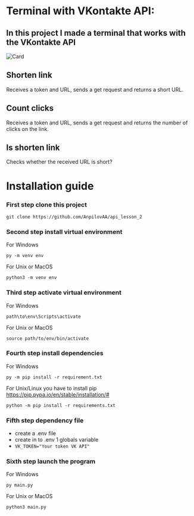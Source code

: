 # Terminal with VKontakte API: 


## In this project I made a terminal that works with the VKontakte API

![Card](https://s12.gifyu.com/images/SZp4k.gif)

## Shorten link
Receives a token and URL, sends a get request and returns a short URL. 

## Count clicks
Receives a token and URL, sends a get request and returns the number of clicks on the link.

## Is shorten link
Checks whether the received URL is short?

# Installation guide

### First step clone this project
 ```git clone https://github.com/AnpilovAA/api_lesson_2```

### Second step install virtual environment

For Windows

 ```py -m venv env``` 

For Unix or MacOS

```python3 -m venv env```

### Third step activate virtual environment

For Windows

```path\to\env\Scripts\activate```

For Unix or MacOS

```source path/to/env/bin/activate```

### Fourth step install dependencies

For Windows

```py -m pip install -r requirement.txt```

For Unix/Linux you have to install pip
https://pip.pypa.io/en/stable/installation/#

```python -m pip install -r requirements.txt```

### Fifth step dependency file
- create a .env file
- create in to .env 1 globals variable
- `VK_TOKEN="Your token VK API"`
### Sixth step launch the program

For Windows

```py main.py```

For Unix or MacOS

```python3 main.py```
